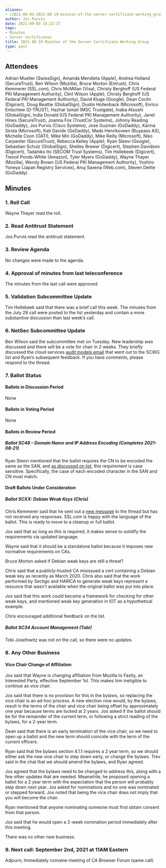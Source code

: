 ```yaml
---
aliases:
- /2021-09-03-2021-08-19-minutes-of-the-server-certificate-working-group/
author: Jos Purvis
date: 2021-09-03 15:22:17
tags:
- Minutes
- Server Certificates
title: 2021-08-19 Minutes of the Server Certificate Working Group
type: post
---
```


## Attendees 

Adrian Mueller (SwissSign), Amanda Mendieta (Apple), Andrea Holland (SecureTrust), Ben Wilson (Mozilla), Bruce Morton (Entrust), Chris Kemmerer (SSL.com), Chris McMillan (Visa), Christy Berghoff (US Federal PKI Management Authority), Clint Wilson (Apple), Christy Berghoff (US Federal PKI Management Authority), David Kluge (Google), Dean Coclin (Digicert), Doug Beattie (GlobalSign), Dustin Hollenback (Microsoft), Enrico Entschew (D-TRUST), Hazhar Ismail (MSC Trustgate), Inaba Atsushi (GlobalSign), India Donald (US Federal PKI Management Authority), Janet Hines (SecureTrust), Joanna Fox (TrustCor Systems), Johnny Reading (GoDaddy), Jos Purvis (Cisco Systems), Jose Guzman (GoDaddy), Karina Sirota (Microsoft), Kati Davids (GoDaddy), Mads Henriksveen (Buypass AS), Michelle Coon (OATI), Mike Min (GoDaddy), Mike Reilly (Microsoft), Niko Carpenter (SecureTrust), Rebecca Kelley (Apple), Ryan Sleevi (Google), Sebastian Schulz (GlobalSign), Shelley Brewer (Digicert), Stephen Davidson (Digicert), Tadahiko Ito (SECOM Trust Systems), Tim Hollebeek (Digicert), Trevoli Ponds-White (Amazon), Tyler Myers (GoDaddy), Wayne Thayer (Mozilla), Wendy Brown (US Federal PKI Management Authority), Yoshiro Yoneya (Japan Registry Services), Anuj Saxena (Web.com), Steven Deitte (GoDaddy)

## Minutes 

### 1. Roll Call 

Wayne Thayer read the roll.

### 2. Read Antitrust Statement 

Jos Purvis read the antitrust statement.

### 3. Review Agenda 

No changes were made to the agenda.

### 4. Approval of minutes from last teleconference 

The minutes from the last call were approved.

### 5. Validation Subcommittee Update 

Tim Hollebeek said that there was a brief call this week. The minutes from the July 29 call were posted to the list yesterday and contain a more substantive discussion than last week’s call.

### 6. NetSec Subcommittee Update 

Ben Wilson said the subcommittee met on Tuesday. New leadership was discussed and there will be a vote for chair in 2 weeks. They briefly discussed the cloud services [audit models email][1] that went out to the SCWG list and Ryan’s subsequent feedback. If you have comments, please respond to the thread.

### 7. Ballot Status 

#### Ballots in Discussion Period 

None

#### Ballots in Voting Period 

None

#### Ballots in Review Period 

##### Ballot SC48 – Domain Name and IP Address Encoding (Completes 2021-08-21) 

Ryan Sleevi mentioned that the ballot requires the CN to be encoded the same as the SAN, and [as discussed on list][2], this requirement is case sensitive. Specifically, the case of each encoded character in the SAN and CN must match.

#### Draft Ballots Under Consideration 

##### Ballot SCXX: Debian Weak Keys (Chris) 

Chris Kemmerer said that he sent out a [new message][3] to the thread but has not received any responses. SSL.com is happy with the language of the ballot. This is ready to move to a cleanup or full ballot.

Jos said that as long as this is required, it makes sense to solidify the requirements via updated language.

Wayne said that it should be a standalone ballot because it imposes new normative requirements on CAs.

Bruce Morton asked if Debian weak keys are still a threat?

Chris said that a publicly-trusted CA misissued a cert containing a Debian weak key as recently as March 2020. Chris also said that the work performed by Sectigo and HARICA to generate weak keys represent a resource that wasn’t available when the original ballot was put into place.

Jos said that this work could become a framework for checking for other weak kays, and mentioned weak key generation in IOT as a hypothetical example.

Chris encouraged additional feedback on the list.

##### Ballot SC34 Account Management (Tobi) 

Tobi Josefowitz was not on the call, so there were no updates.

### 8. Any Other Business 

#### Vice Chair Change of Affiliation 

Jos said that Wayne is changing affiliation from Mozilla to Fastly, an Interested Party, effective September 1st. This makes him ineligible to continue as vice chair.

Jos said that there is no provision for this in the bylaws, so replacing the vice chair is an ad-hoc process. A new election now would, by the bylaws, result in the terms of the chair and vice chair being offset by approximately one year because terms are locked at 2 years. Jos asked if the ballot should be for the remainder of the current term, or following a strict reading of the bylaws, for a 2-year term.

Dean said that there is an early termination of the vice chair, so we need to open up a ballot and the new term should coincide with the term of the current officers.

Ryan said that the bylaws section 4.1.1 requires a 2 year term, so we should either ask the new vice chair to step down early, or change the bylaws. Trev said in the chat that we should amend the bylaws, and Ryan agreed.

Jos agreed that the bylaws need to be changed to address this, along with a few other updates that are needed. Meanwhile, he proposed opening a ballot for a 2 year term with the expectation that the person will probably step down next year. Jos asked for nominations and no one was nominated or stepped forward. Jos noted that being the vice chair does not imply that you will become the chair.

Ryan mentioned that anyone nominating someone must first obtain consent from that person.

Jos said that he would open a 2-week nomination period immediately after this meeting.

There was no other new business.

### 9. Next call: September 2nd, 2021 at 11AM Eastern 

Adjourn; Immediately convene meeting of CA Browser Forum (same call)

[1]: https://lists.cabforum.org/pipermail/servercert-wg/2021-August/002913.html
[2]: https://lists.cabforum.org/pipermail/servercert-wg/2021-August/002905.html
[3]: https://lists.cabforum.org/pipermail/servercert-wg/2021-August/002917.html